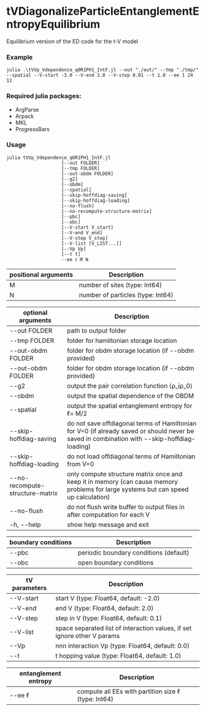 # tVDiagonalizeParticleEntanglementEntropyEquilibrium
Equilibrium version of the ED code for the t-V model

### Example
 
    julia .\tVVp_Vdependence_q0R1PH1_IntF.jl --out "./out/" --tmp "./tmp/" --spatial --V-start -3.0 --V-end 3.0 --V-step 0.01 --t 1.0 --ee 1 24 12

### Required julia packages:
- ArgParse
-  Arpack  
-  MKL
-  ProgressBars 

### Usage
    julia tVVp_Vdependence_q0R1PH1_IntF.jl 
                        [--out FOLDER]
                        [--tmp FOLDER]
                        [--out-obdm FOLDER] 
                        [--g2] 
                        [--obdm]
                        [--spatial] 
                        [--skip-hoffdiag-saving]
                        [--skip-hoffdiag-loading] 
                        [--no-flush]
                        [--no-recompute-structure-matrix] 
                        [--pbc]
                        [--obc] 
                        [--V-start V_start] 
                        [--V-end V_end]
                        [--V-step V_step] 
                        [--V-list [V_LIST...]]
                        [--Vp Vp] 
                        [--t t] 
                        --ee ℓ M N

| positional arguments | Description |
| --- | ----------- |
| M | number of sites (type: Int64) |
| N | number of particles (type: Int64) |



| optional arguments | Description |
| ----- | ---------- |
| --out FOLDER | path to output folder |
| --tmp FOLDER | folder for hamiltonian storage location |
| --out-obdm FOLDER | folder for obdm storage location (if --obdm provided) |
| --out-obdm FOLDER | folder for obdm storage location (if --obdm provided) |
| --g2              |    output the pair correlation function ⟨ρ_iρ_0⟩ |
| --obdm            |    output the spatial dependence of the OBDM |
| --spatial         |    output the spatial entanglement entropy for ℓ= M/2 |
| --skip-hoffdiag-saving | do not save offdiagonal terms of Hamiltonian for V=0 (if already saved or should never be saved in combination with --skip-hoffdiag-loading) |
| --skip-hoffdiag-loading | do not load offdiagonal terms of Hamiltonian from V=0 |
| --no-recompute-structure-matrix | only compute structure matrix once and keep it in memory (can cause memory problems for large systems but can speed up calculation) |
| --no-flush       |     do not flush write buffer to output files in after computation for each V |
| -h, --help     |       show help message and exit| 


| boundary conditions | Description |
| ----- | ---------- |
| --pbc | periodic boundary conditions (default) |
| --obc | open boundary conditions |
 

| tV parameters | Description |
| ----- | ---------- |
| --V-start | start V (type: Float64, default: -2.0) |
| --V-end | end V (type: Float64, default: 2.0) |
| --V-step | step in V (type: Float64, default: 0.1) |
| --V-list | space separated list of interaction values, if set ignore other V params |
|--Vp| nnn interaction Vp (type: Float64, default: 0.0) |
|--t| t hopping value (type: Float64, default: 1.0)|
  
| entanglement entropy | Description |                  
| ----- | ---------- |
|--ee ℓ|compute all EEs with partition size ℓ (type: Int64)| 